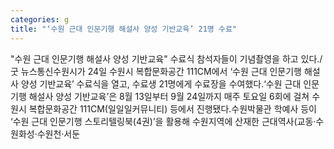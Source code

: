 ```yaml
---
categories: g
title: "‘수원 근대 인문기행 해설사 양성 기반교육’ 21명 수료"
---
```

"수원 근대 인문기행 해설사 양성 기반교육" 수료식 참석자들이 기념촬영을 하고 있다./굿 뉴스통신수원시가 24일 수원시 복합문화공간 111CM에서 ‘수원 근대 인문기행 해설사 양성 기반교육’ 수료식을 열고, 수료생 21명에게 수료장을 수여했다.‘수원 근대 인문기행 해설사 양성 기반교육’은 8월 13일부터 9월 24일까지 매주 토요일 6회에 걸쳐 수원시 복합문화공간 111CM(일일일커뮤니티) 등에서 진행됐다.수원박물관 학예사 등이 ‘수원 근대 인문기행 스토리텔링북(4권)’을 활용해 수원지역에 산재한 근대역사(교동·수원화성·수원천·서둔